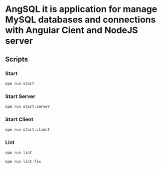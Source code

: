 # AngSQL it is application for manage MySQL databases and connections with Angular Cient and NodeJS server

## Scripts

### Start
```bash
npm run start
```

### Start Server
```bash
npm run start:server
```

### Start Client
```bash
npm run start:client
```

### Lint
```bash
npm run lint
```
```bash
npm run lint:fix
```